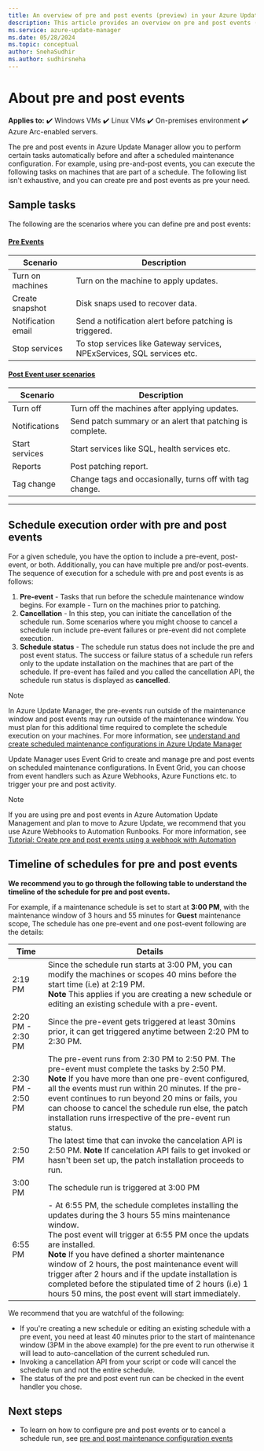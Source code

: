 ```yaml
---
title: An overview of pre and post events (preview) in your Azure Update Manager
description: This article provides an overview on pre and post events (preview) and its requirements.
ms.service: azure-update-manager
ms.date: 05/28/2024
ms.topic: conceptual
author: SnehaSudhir 
ms.author: sudhirsneha
---
```


# About pre and post events

**Applies to:** :heavy_check_mark: Windows VMs :heavy_check_mark: Linux VMs :heavy_check_mark: On-premises environment :heavy_check_mark: Azure Arc-enabled servers.

The pre and post events in Azure Update Manager allow you to perform certain tasks automatically before and after a scheduled maintenance configuration. For example, using pre-and-post events, you can execute the following tasks on machines that are part of a schedule. The following list isn't exhaustive, and you can create pre and post events as pre your need.

 
## Sample tasks

The following are the scenarios where you can define pre and post events:

#### [Pre Events](#tab/preevent)

| **Scenario**| **Description**|
|----------|-------------|
|Turn on machines | Turn on the machine to apply updates.|
|Create snapshot | Disk snaps used to recover data.| 
|Notification email | Send a notification alert before patching is triggered. |
|Stop services | To stop services like Gateway services, NPExServices, SQL services etc.| 

#### [Post Event user scenarios](#tab/postevent)

| **Scenario**| **Description**|
|----------|-------------|
|Turn off | Turn off the machines after applying updates. | 
|Notifications | Send patch summary or an alert that patching is complete.|
|Start services | Start services like SQL, health services etc. |
|Reports| Post patching report.|
|Tag change | Change tags and occasionally, turns off with tag change.|

---

## Schedule execution order with pre and post events

For a given schedule, you have the option to include a pre-event, post-event, or both. Additionally, you can have multiple pre and/or post-events. The sequence of execution for a schedule with pre and post events is as follows: 

1. **Pre-event** - Tasks that run before the schedule maintenance window begins. For example - Turn on the machines prior to patching.
1. **Cancellation** - In this step, you can initiate the cancellation of the schedule run. Some scenarios where you might choose to cancel a schedule run include pre-event failures or pre-event did not complete execution.
1. **Schedule status** - The schedule run status does not include the pre and post event status. The success or failure status of a schedule run refers only to the update installation on the machines that are part of the schedule. If pre-event has failed and you called the cancellation API, the schedule run status is displayed as **cancelled**.

> [!NOTE]
> In Azure Update Manager, the pre-events run outside of the maintenance window and post events may run outside of the maintenance window. You must plan for this additional time required to complete the schedule execution on your machines. For more information, see [understand and create scheduled maintenance configurations in Azure Update Manager](scheduled-patching.md)

Update Manager uses Event Grid to create and manage pre and post events on scheduled maintenance configurations. In Event Grid, you can choose from event handlers such as Azure Webhooks, Azure Functions etc. to trigger your pre and post activity.

> [!NOTE]
> If you are using pre and  post events in Azure Automation Update Management and plan to move to Azure Update, we recommend that you use Azure Webhooks to Automation Runbooks. For more information, see [Tutorial: Create pre and post events using a webhook with Automation](tutorial-webhooks-using-runbooks.md)


## Timeline of schedules for pre and post events

**We recommend you to go through the following table to understand the timeline of the schedule for pre and post events.**

For example, if a maintenance schedule is set to start at **3:00 PM**, with the maintenance window of 3 hours and 55 minutes for **Guest** maintenance scope, The schedule has one pre-event and one post-event following are the details: 

| **Time**| **Details** |
|----------|-------------|
| 2:19 PM | Since the schedule run starts at 3:00 PM, you can modify the machines or scopes 40 mins before the start time (i.e) at 2:19 PM. </br> **Note** This applies if you are creating a new schedule or editing an existing schedule with a pre-event.
| 2:20 PM - 2:30 PM | Since the pre-event gets triggered at least 30mins prior, it can get triggered anytime between 2:20 PM to 2:30 PM. |
| 2:30 PM - 2:50 PM | The pre-event runs from 2:30 PM to 2:50 PM. The pre-event must complete the tasks by 2:50 PM. </br> **Note** If you have more than one pre-event configured, all the events must run within 20 minutes. If the pre-event continues to run beyond 20 mins or fails, you can choose to cancel the schedule run else, the patch installation runs irrespective of the pre-event run status.|
| 2:50 PM | The latest time that can invoke the cancelation API is 2:50 PM. **Note** If cancelation API fails to get invoked or hasn't been set up, the patch installation proceeds to run.|
| 3:00 PM | The schedule run is triggered at 3:00 PM |
| 6:55 PM | - At 6:55 PM, the schedule completes installing the updates during the 3 hours 55 mins maintenance window. </br> The post event will trigger at 6:55 PM once the updats are installed. </br> **Note** If you have defined a shorter maintenance window of 2 hours, the post maintenance event will trigger after 2 hours and if the update installation is completed before the stipulated time of 2 hours (i.e) 1 hours 50 mins, the post event will start immediately.

We recommend that you are watchful of the following:
+ If you're creating a new schedule or editing an existing schedule with a pre event, you need at least 40 minutes prior to the start of maintenance window (3PM in the above example) for the pre event to run otherwise it will lead to auto-cancellation of the current scheduled run.
+ Invoking a cancellation API from your script or code will cancel the schedule run and not the entire schedule.
+ The status of the pre and post event run can be checked in the event handler you chose.

## Next steps

- To learn on how to configure pre and post events or to cancel a schedule run, see [pre and post maintenance configuration events](manage-pre-post-events.md)
 
